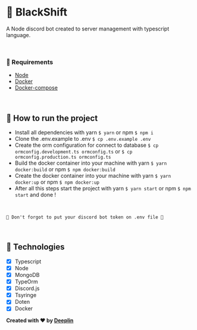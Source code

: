 # 🤖️ BlackShift

A Node discord bot created to server management with typescript language.

<br>

### 🚧️ Requirements

- [Node](https://nodejs.org/en/)
- [Docker](https://www.docker.com/get-started)
- [Docker-compose](https://docs.docker.com/compose)

<br>

## 🤔️ How to run the project

- Install all dependencies with yarn `$ yarn` or npm `$ npm i`
- Clone the .env.example to .env `$ cp .env.example .env`
- Create the orm configuration for connect to database `$ cp ormconfig.development.ts ormconfig.ts` or `$ cp ormconfig.production.ts ormconfig.ts`
- Build the docker container into your machine with yarn `$ yarn docker:build` or npm `$ npm docker:build`
- Create the docker container into your machine with yarn `$ yarn docker:up` or npm `$ npm docker:up`
- After all this steps start the project with yarn `$ yarn start` or npm `$ npm start` and done !

<br>

`💭️ Don't forgot to put your discord bot token on .env file 💭️`

<br>

## 🚀️ Technologies

- [x] Typescript
- [x] Node
- [x] MongoDB
- [x] TypeOrm
- [x] Discord.js
- [x] Tsyringe
- [x] Doten
- [x] Docker

<b>Created with ❤️ by <a href="https://github.com/Deeplin-Officia">Deeplin</a></b>
